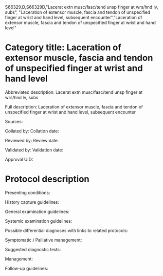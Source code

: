 S66329,D,S66329D,"Lacerat extn musc/fasc/tend unsp finger at wrs/hnd lv, subs", "Laceration of extensor muscle, fascia and tendon of unspecified finger at wrist and hand level, subsequent encounter","Laceration of extensor muscle, fascia and tendon of unspecified finger at wrist and hand level"
# Category title: Laceration of extensor muscle, fascia and tendon of unspecified finger at wrist and hand level

Abbreviated description: Lacerat extn musc/fasc/tend unsp finger at wrs/hnd lv, subs

Full description: Laceration of extensor muscle, fascia and tendon of unspecified finger at wrist and hand level, subsequent encounter

Sources:

Collated by:
Collation date:

Reviewed by:
Review date:

Validated by:
Validation date:

Approval UID:

# Protocol description

Presenting conditions:

History capture guidelines:

General examination guidelines:

Systemic examination guidelines:

Possible differential diagnoses with links to related protocols:

Symptomatic / Palliative management:

Suggested diagnostic tests:

Management:

Follow-up guidelines:
